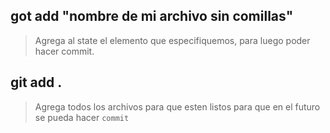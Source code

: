 ## got add "nombre de mi archivo sin comillas"
> Agrega al state el elemento que especifiquemos, para luego poder hacer commit.

## git add .
> Agrega todos los archivos para que esten listos para que en el futuro se pueda hacer `commit`

